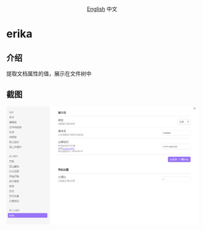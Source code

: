 <p align="center">
  <a href="./README.md">English</a>
  中文
</p>

# erika

## 介绍

提取文档属性的值，展示在文件树中

## 截图

![](./docs/screenshot-ZH.png)
